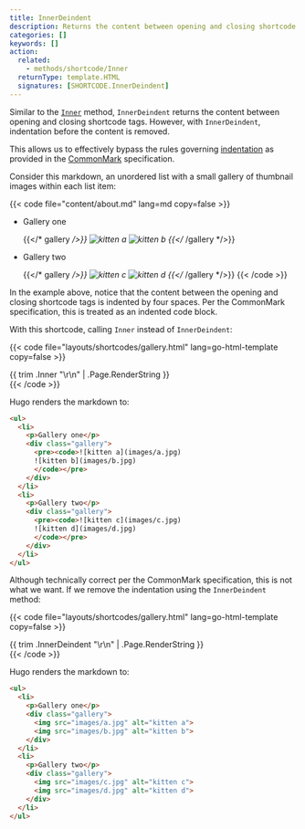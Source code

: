 ```yaml
---
title: InnerDeindent
description: Returns the content between opening and closing shortcode tags, with indentation removed, applicable when the shortcode call includes a closing tag. 
categories: []
keywords: []
action:
  related:
    - methods/shortcode/Inner
  returnType: template.HTML
  signatures: [SHORTCODE.InnerDeindent]
---
```


Similar to the [`Inner`] method, `InnerDeindent` returns the content between opening and closing shortcode tags. However, with `InnerDeindent`, indentation before the content is removed.

This allows us to effectively bypass the rules governing [indentation] as provided in the [CommonMark] specification.

Consider this markdown, an unordered list with a small gallery of thumbnail images within each list item:

{{< code file="content/about.md" lang=md copy=false >}}
- Gallery one

    {{</* gallery */>}}
    ![kitten a](thumbnails/a.jpg)
    ![kitten b](thumbnails/b.jpg)
    {{</* /gallery */>}}

- Gallery two

    {{</* gallery */>}}
    ![kitten c](thumbnails/c.jpg)
    ![kitten d](thumbnails/d.jpg)
    {{</* /gallery */>}}
{{< /code >}}

In the example above, notice that the content between the opening and closing shortcode tags is indented by four spaces. Per the CommonMark specification, this is treated as an indented code block.

With this shortcode, calling `Inner` instead of `InnerDeindent`:

{{< code file="layouts/shortcodes/gallery.html" lang=go-html-template copy=false >}}
<div class="gallery">
  {{ trim .Inner "\r\n" | .Page.RenderString }}
</div>
{{< /code >}}

Hugo renders the markdown to:

```html
<ul>
  <li>
    <p>Gallery one</p>
    <div class="gallery">
      <pre><code>![kitten a](images/a.jpg)
      ![kitten b](images/b.jpg)
      </code></pre>
    </div>
  </li>
  <li>
    <p>Gallery two</p>
    <div class="gallery">
      <pre><code>![kitten c](images/c.jpg)
      ![kitten d](images/d.jpg)
      </code></pre>
    </div>
  </li>
</ul>
```

Although technically correct per the CommonMark specification, this is not what we want. If we remove the indentation using the `InnerDeindent` method:

{{< code file="layouts/shortcodes/gallery.html" lang=go-html-template copy=false >}}
<div class="gallery">
  {{ trim .InnerDeindent "\r\n" | .Page.RenderString }}
</div>
{{< /code >}}

Hugo renders the markdown to:

```html
<ul>
  <li>
    <p>Gallery one</p>
    <div class="gallery">
      <img src="images/a.jpg" alt="kitten a">
      <img src="images/b.jpg" alt="kitten b">
    </div>
  </li>
  <li>
    <p>Gallery two</p>
    <div class="gallery">
      <img src="images/c.jpg" alt="kitten c">
      <img src="images/d.jpg" alt="kitten d">
    </div>
  </li>
</ul>
```

[commonmark]: https://commonmark.org/
[indentation]: https://spec.commonmark.org/0.30/#indented-code-blocks
[`Inner`]: /methods/shortcode/inner
